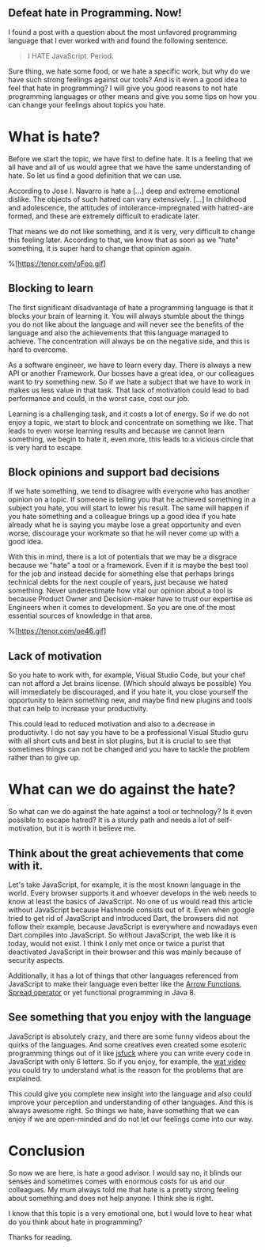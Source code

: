 ## Defeat hate in Programming. Now!

I found a post with a question about the most unfavored programming language that I ever worked with and found the following sentence.

> I HATE JavaScript. Period.

Sure thing, we hate some food, or we hate a specific work, but why do we have such strong feelings against our tools? And is it even a good idea to feel that hate in programming? I will give you good reasons to not hate programming languages or other means and give you some tips on how you can change your feelings about topics you hate.

# What is hate?
Before we start the topic, we have first to define hate. It is a feeling that we all have and all of us would agree that we have the same understanding of hate. So let us find a good definition that we can use.

According to Jose I. Navarro is hate a […] deep and extreme emotional dislike. The objects of such hatred can vary extensively. […] In childhood and adolescence, the attitudes of intolerance-impregnated with hatred - are formed, and these are extremely difficult to eradicate later.

That means we do not like something, and it is very, very difficult to change this feeling later. According to that, we know that as soon as we "hate" something, it is super hard to change that opinion again. 

%[https://tenor.com/oFoo.gif]

## Blocking to learn
The first significant disadvantage of hate a programming language is that it blocks your brain of learning it. You will always stumble about the things you do not like about the language and will never see the benefits of the language and also the achievements that this language managed to achieve. The concentration will always be on the negative side, and this is hard to overcome. 

As a software engineer, we have to learn every day. There is always a new API or another Framework. Our bosses have a great idea, or our colleagues want to try something new. So if we hate a subject that we have to work in makes us less value in that task. That lack of motivation could lead to bad performance and could, in the worst case, cost our job.

Learning is a challenging task, and it costs a lot of energy. So if we do not enjoy a topic, we start to block and concentrate on something we like. That leads to even worse learning results and because we cannot learn something, we begin to hate it, even more, this leads to a vicious circle that is very hard to escape.

## Block opinions and support bad decisions
If we hate something, we tend to disagree with everyone who has another opinion on a topic. If someone is telling you that he achieved something in a subject you hate, you will start to lower his result. The same will happen if you hate something and a colleague brings up a good idea if you hate already what he is saying you maybe lose a great opportunity and even worse, discourage your workmate so that he will never come up with a good idea.

With this in mind, there is a lot of potentials that we may be a disgrace because we "hate" a tool or a framework. Even if it is maybe the best tool for the job and instead decide for something else that perhaps brings technical debts for the next couple of years, just because we hated something. Never underestimate how vital our opinion about a tool is because Product Owner and Decision-maker have to trust our expertise as Engineers when it comes to development. So you are one of the most essential sources of knowledge in that area.

%[https://tenor.com/oe46.gif]

## Lack of motivation
So you hate to work with, for example, Visual Studio Code, but your chef can not afford a Jet brains license. (Which should always be possible) You will immediately be discouraged, and if you hate it, you close yourself the opportunity to learn something new, and maybe find new plugins and tools that can help to increase your productivity. 

This could lead to reduced motivation and also to a decrease in productivity. I do not say you have to be a professional Visual Studio guru with all short cuts and best in slot plugins, but it is crucial to see that sometimes things can not be changed and you have to tackle the problem rather than to give up. 

# What can we do against the hate?
So what can we do against the hate against a tool or technology? Is it even possible to escape hatred? It is a sturdy path and needs a lot of self-motivation, but it is worth it believe me.

## Think about the great achievements that come with it.
Let's take JavaScript, for example, it is the most known language in the world. Every browser supports it and whoever develops in the web needs to know at least the basics of JavaScript. No one of us would read this article without JavaScript because Hashnode consists out of it.
Even when google tried to get rid of JavaScript and introduced Dart, the browsers did not follow their example, because JavaScript is everywhere and nowadays even Dart compiles into JavaScript. So without JavaScript, the web like it is today, would not exist. I think I only met once or twice a purist that deactivated JavaScript in their browser and this was mainly because of security aspects.

Additionally, it has a lot of things that other languages referenced from JavaScript to make their language even better like the  [Arrow Functions](https://www.sitepoint.com/es6-arrow-functions-new-fat-concise-syntax-javascript/),  [Spread operator](https://developer.mozilla.org/en-US/docs/Web/JavaScript/Reference/Operators/Spread_syntax)  or yet functional programming in Java 8.

## See something that you enjoy with the language
JavaScript is absolutely crazy, and there are some funny videos about the quirks of the languages. And some creatives even created some esoteric programming things out of it like  [jsfuck](http://www.jsfuck.com/)  where you can write every code in JavaScript with only 6 letters. So if you enjoy, for example, the  [wat video](https://www.destroyallsoftware.com/talks/wat)  you could try to understand what is the reason for the problems that are explained.

This could give you complete new insight into the language and also could improve your perception and understanding of other languages. And this is always awesome right. So things we hate, have something that we can enjoy if we are open-minded and do not let our feelings come into our way.

# Conclusion
So now we are here, is hate a good advisor. I would say no, it blinds our senses and sometimes comes with enormous costs for us and our colleagues. My mum always told me that hate is a pretty strong feeling about something and does not help anyone. I think she is right. 

I know that this topic is a very emotional one, but I would love to hear what do you think about hate in programming?

Thanks for reading.